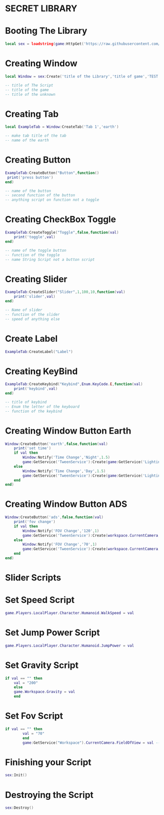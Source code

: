 # SECRET LIBRARY

# Booting The Library
```lua
local sex = loadstring(game:HttpGet('https://raw.githubusercontent.com/3345-c-a-t-s-u-s/Garry-UI/main/source'))()
```


# Creating Window
```lua
local Window = sex:Create('title of the Library','title of game','TEST')

-- title of The Script
-- title of the game
-- title of the unknown
```


# Creating Tab
```lua
local ExampleTab = Window:CreateTab('Tab 1','earth')

-- make tab title of the tab
-- name of the earth
```


# Creating Button
```lua
ExampleTab:CreateButton("Button",function()	   
 print('press button')    
end)

-- name of the button
-- second function of the button
-- anything script on function not a toggle
```


# Creating CheckBox Toggle
```lua
ExampleTab:CreateToggle("Toggle",false,function(val)     
	print('toggle',val)     
end)

-- name of the toggle button
-- function of the toggle
-- name String Script not a button script
```


# Creating Slider
```lua
ExampleTab:CreateSlider("Slider",1,100,10,function(val)     
	print('slider',val)     
end)

-- Name of slider
-- function of the slider
-- speed of anything else
```


# Create Label
```lua
ExampleTab:CreateLabel("Label")
```


# Creating KeyBind
```lua
ExampleTab:CreateKeybind("Keybind",Enum.KeyCode.E,function(val)     
	print('keybind',val)      
end)

-- title of keybind
-- Enum the letter of the keyboard
-- function of the keybind
```


# Creating Window Button Earth
```lua
Window:CreateButton('earth',false,function(val)        
	print('set time')
	if val then
		Window:Notify('Time Change','Night',1.5)
		game:GetService('TweenService'):Create(game:GetService('Lighting'),TweenInfo.new(0.5),{ClockTime = 0}):Play()
	else
		Window:Notify('Time Change','Day',1.5)
		game:GetService('TweenService'):Create(game:GetService('Lighting'),TweenInfo.new(0.5),{ClockTime = 14}):Play()
	end    
end)
```


# Creating Window Button ADS
```lua
Window:CreateButton('ads',false,function(val)      
	print('fov change')
	if val then
		Window:Notify('FOV Change','120',1)
		game:GetService('TweenService'):Create(workspace.CurrentCamera,TweenInfo.new(0.5),{FieldOfView = 120}):Play()
	else
		Window:Notify('FOV Change','70',1)
		game:GetService('TweenService'):Create(workspace.CurrentCamera,TweenInfo.new(0.5),{FieldOfView = 70}):Play()
	end    
end)
```


# Slider Scripts



# Set Speed Script
```lua
game.Players.LocalPlayer.Character.Humanoid.WalkSpeed = val
```


# Set Jump Power Script
```lua
game.Players.LocalPlayer.Character.Humanoid.JumpPower = val
```


# Set Gravity Script
```lua
if val == "" then   
	val = "200"   
	else  
	game.Workspace.Gravity = val  
	end 
```


# Set Fov Script
```lua
if val == "" then
		val = "70"
		end
		game:GetService("Workspace").CurrentCamera.FieldOfView = val -- Set it to the default value (70 is the default FOV)
```

# Finishing your Script
```lua
sex:Init()
```
# Destroying the Script
```lua
sex:Destroy()
```
